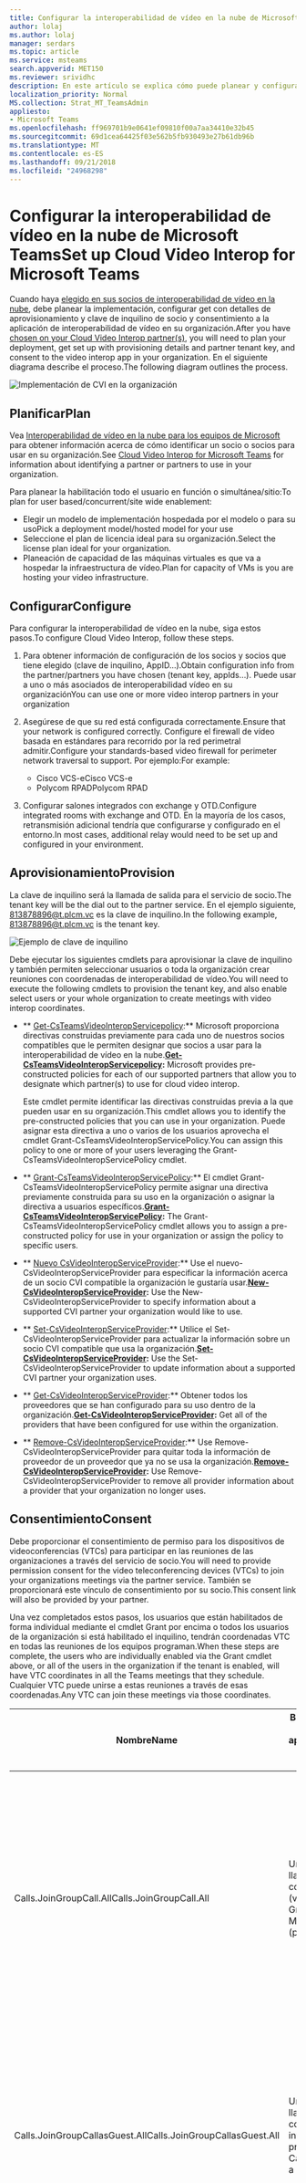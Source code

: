 ```yaml
---
title: Configurar la interoperabilidad de vídeo en la nube de Microsoft Teams
author: lolaj
ms.author: lolaj
manager: serdars
ms.topic: article
ms.service: msteams
search.appverid: MET150
ms.reviewer: srividhc
description: En este artículo se explica cómo puede planear y configurar interoperabilidad de vídeo en la nube para los usuarios de la organización.
localization_priority: Normal
MS.collection: Strat_MT_TeamsAdmin
appliesto:
- Microsoft Teams
ms.openlocfilehash: ff969701b9e0641ef09810f00a7aa34410e32b45
ms.sourcegitcommit: 69d1cea64425f03e562b5fb930493e27b61db96b
ms.translationtype: MT
ms.contentlocale: es-ES
ms.lasthandoff: 09/21/2018
ms.locfileid: "24968298"
---
```

# <a name="set-up-cloud-video-interop-for-microsoft-teams"></a><span data-ttu-id="156b3-103">Configurar la interoperabilidad de vídeo en la nube de Microsoft Teams</span><span class="sxs-lookup"><span data-stu-id="156b3-103">Set up Cloud Video Interop for Microsoft Teams</span></span>

<span data-ttu-id="156b3-104">Cuando haya [elegido en sus socios de interoperabilidad de vídeo en la nube](cloud-video-interop.md), debe planear la implementación, configurar get con detalles de aprovisionamiento y clave de inquilino de socio y consentimiento a la aplicación de interoperabilidad de vídeo en su organización.</span><span class="sxs-lookup"><span data-stu-id="156b3-104">After you have [chosen on your Cloud Video Interop partner(s)](cloud-video-interop.md), you will need to plan your deployment, get set up with provisioning details and partner tenant key, and consent to the video interop app in your organization.</span></span> <span data-ttu-id="156b3-105">En el siguiente diagrama describe el proceso.</span><span class="sxs-lookup"><span data-stu-id="156b3-105">The following diagram outlines the process.</span></span> 

![Implementación de CVI en la organización](media/deploying-cvi.png)

## <a name="plan"></a><span data-ttu-id="156b3-107">Planificar</span><span class="sxs-lookup"><span data-stu-id="156b3-107">Plan</span></span>

<span data-ttu-id="156b3-108">Vea [Interoperabilidad de vídeo en la nube para los equipos de Microsoft](cloud-video-interop.md) para obtener información acerca de cómo identificar un socio o socios para usar en su organización.</span><span class="sxs-lookup"><span data-stu-id="156b3-108">See [Cloud Video Interop for Microsoft Teams](cloud-video-interop.md) for information about identifying a partner or partners to use in your organization.</span></span> 

<span data-ttu-id="156b3-109">Para planear la habilitación todo el usuario en función o simultánea/sitio:</span><span class="sxs-lookup"><span data-stu-id="156b3-109">To plan for user based/concurrent/site wide enablement:</span></span> 

- <span data-ttu-id="156b3-110">Elegir un modelo de implementación hospedada por el modelo o para su uso</span><span class="sxs-lookup"><span data-stu-id="156b3-110">Pick a deployment model/hosted model for your use</span></span>
- <span data-ttu-id="156b3-111">Seleccione el plan de licencia ideal para su organización.</span><span class="sxs-lookup"><span data-stu-id="156b3-111">Select the license plan ideal for your organization.</span></span> 
- <span data-ttu-id="156b3-112">Planeación de capacidad de las máquinas virtuales es que va a hospedar la infraestructura de vídeo.</span><span class="sxs-lookup"><span data-stu-id="156b3-112">Plan for capacity of VMs is you are hosting your video infrastructure.</span></span>

## <a name="configure"></a><span data-ttu-id="156b3-113">Configurar</span><span class="sxs-lookup"><span data-stu-id="156b3-113">Configure</span></span> 

<span data-ttu-id="156b3-114">Para configurar la interoperabilidad de vídeo en la nube, siga estos pasos.</span><span class="sxs-lookup"><span data-stu-id="156b3-114">To configure Cloud Video Interop, follow these steps.</span></span> 

1. <span data-ttu-id="156b3-115">Para obtener información de configuración de los socios y socios que tiene elegido (clave de inquilino, AppID...).</span><span class="sxs-lookup"><span data-stu-id="156b3-115">Obtain configuration info from the partner/partners you have chosen (tenant key, appIds…).</span></span> <span data-ttu-id="156b3-116">Puede usar a uno o más asociados de interoperabilidad vídeo en su organización</span><span class="sxs-lookup"><span data-stu-id="156b3-116">You can use one or more video interop partners in your organization</span></span> 

2. <span data-ttu-id="156b3-117">Asegúrese de que su red está configurada correctamente.</span><span class="sxs-lookup"><span data-stu-id="156b3-117">Ensure that your network is configured correctly.</span></span> <span data-ttu-id="156b3-118">Configure el firewall de vídeo basada en estándares para recorrido por la red perimetral admitir.</span><span class="sxs-lookup"><span data-stu-id="156b3-118">Configure your standards-based video firewall for perimeter network traversal to support.</span></span> <span data-ttu-id="156b3-119">Por ejemplo:</span><span class="sxs-lookup"><span data-stu-id="156b3-119">For example:</span></span> 
    - <span data-ttu-id="156b3-120">Cisco VCS-e</span><span class="sxs-lookup"><span data-stu-id="156b3-120">Cisco VCS-e</span></span>                  
    - <span data-ttu-id="156b3-121">Polycom RPAD</span><span class="sxs-lookup"><span data-stu-id="156b3-121">Polycom RPAD</span></span>

3. <span data-ttu-id="156b3-122">Configurar salones integrados con exchange y OTD.</span><span class="sxs-lookup"><span data-stu-id="156b3-122">Configure integrated rooms with exchange and OTD.</span></span> <span data-ttu-id="156b3-123">En la mayoría de los casos, retransmisión adicional tendría que configurarse y configurado en el entorno.</span><span class="sxs-lookup"><span data-stu-id="156b3-123">In most cases, additional relay would need to be set up and configured in your environment.</span></span>


## <a name="provision"></a><span data-ttu-id="156b3-124">Aprovisionamiento</span><span class="sxs-lookup"><span data-stu-id="156b3-124">Provision</span></span>
 
<span data-ttu-id="156b3-125">La clave de inquilino será la llamada de salida para el servicio de socio.</span><span class="sxs-lookup"><span data-stu-id="156b3-125">The tenant key will be the dial out to the partner service.</span></span> <span data-ttu-id="156b3-126">En el ejemplo siguiente, 813878896@t.plcm.vc es la clave de inquilino.</span><span class="sxs-lookup"><span data-stu-id="156b3-126">In the following example, 813878896@t.plcm.vc is the tenant key.</span></span> 

![Ejemplo de clave de inquilino](media/tenant-key-example.png) 

<span data-ttu-id="156b3-128">Debe ejecutar los siguientes cmdlets para aprovisionar la clave de inquilino y también permiten seleccionar usuarios o toda la organización crear reuniones con coordenadas de interoperabilidad de vídeo.</span><span class="sxs-lookup"><span data-stu-id="156b3-128">You will need to execute the following cmdlets to provision the tenant key, and also enable select users or your whole organization to create meetings with video interop coordinates.</span></span>

 
- <span data-ttu-id="156b3-129">\*\* [Get-CsTeamsVideoInteropServicepolicy](https://docs.microsoft.com/en-us/powershell/module/skype/get-csteamsvideointeropservicepolicy):\*\* Microsoft proporciona directivas construidas previamente para cada uno de nuestros socios compatibles que le permiten designar que socios a usar para la interoperabilidad de vídeo en la nube.</span><span class="sxs-lookup"><span data-stu-id="156b3-129">**[Get-CsTeamsVideoInteropServicepolicy](https://docs.microsoft.com/en-us/powershell/module/skype/get-csteamsvideointeropservicepolicy):** Microsoft provides pre-constructed policies for each of our supported partners that allow you to designate which partner(s) to use for cloud video interop.</span></span>

    <span data-ttu-id="156b3-130">Este cmdlet permite identificar las directivas construidas previa a la que pueden usar en su organización.</span><span class="sxs-lookup"><span data-stu-id="156b3-130">This cmdlet allows you to identify the pre-constructed policies that you can use in your organization.</span></span> <span data-ttu-id="156b3-131">Puede asignar esta directiva a uno o varios de los usuarios aprovecha el cmdlet Grant-CsTeamsVideoInteropServicePolicy.</span><span class="sxs-lookup"><span data-stu-id="156b3-131">You can assign this policy to one or more of your users leveraging the Grant-CsTeamsVideoInteropServicePolicy cmdlet.</span></span>
 
- <span data-ttu-id="156b3-132">\*\* [Grant-CsTeamsVideoInteropServicePolicy](https://docs.microsoft.com/en-us/powershell/module/skype/grant-csteamsvideointeropservicepolicy):\*\* El cmdlet Grant-CsTeamsVideoInteropServicePolicy permite asignar una directiva previamente construida para su uso en la organización o asignar la directiva a usuarios específicos.</span><span class="sxs-lookup"><span data-stu-id="156b3-132">**[Grant-CsTeamsVideoInteropServicePolicy](https://docs.microsoft.com/en-us/powershell/module/skype/grant-csteamsvideointeropservicepolicy):** The Grant-CsTeamsVideoInteropServicePolicy cmdlet allows you to assign a pre-constructed policy for use in your organization or assign the policy to specific users.</span></span>
 
- <span data-ttu-id="156b3-133">\*\* [Nuevo CsVideoInteropServiceProvider](https://docs.microsoft.com/en-us/powershell/module/skype/new-csvideointeropserviceprovider):\*\* Use el nuevo-CsVideoInteropServiceProvider para especificar la información acerca de un socio CVI compatible la organización le gustaría usar.</span><span class="sxs-lookup"><span data-stu-id="156b3-133">**[New-CsVideoInteropServiceProvider](https://docs.microsoft.com/en-us/powershell/module/skype/new-csvideointeropserviceprovider):** Use the New-CsVideoInteropServiceProvider to specify information about a supported CVI partner your organization would like to use.</span></span>
 
- <span data-ttu-id="156b3-134">\*\* [Set-CsVideoInteropServiceProvider](https://docs.microsoft.com/en-us/powershell/module/skype/set-csvideointeropserviceprovider):\*\* Utilice el Set-CsVideoInteropServiceProvider para actualizar la información sobre un socio CVI compatible que usa la organización.</span><span class="sxs-lookup"><span data-stu-id="156b3-134">**[Set-CsVideoInteropServiceProvider](https://docs.microsoft.com/en-us/powershell/module/skype/set-csvideointeropserviceprovider):** Use the Set-CsVideoInteropServiceProvider to update information about a supported CVI partner your organization uses.</span></span>
 
- <span data-ttu-id="156b3-135">\*\* [Get-CsVideoInteropServiceProvider](https://docs.microsoft.com/en-us/powershell/module/skype/get-csvideointeropserviceprovider):\*\* Obtener todos los proveedores que se han configurado para su uso dentro de la organización.</span><span class="sxs-lookup"><span data-stu-id="156b3-135">**[Get-CsVideoInteropServiceProvider](https://docs.microsoft.com/en-us/powershell/module/skype/get-csvideointeropserviceprovider):** Get all of the providers that have been configured for use within the organization.</span></span>
 
- <span data-ttu-id="156b3-136">\*\* [Remove-CsVideoInteropServiceProvider](https://docs.microsoft.com/en-us/powershell/module/skype/remove-csvideointeropserviceprovider):\*\* Use Remove-CsVideoInteropServiceProvider para quitar toda la información de proveedor de un proveedor que ya no se usa la organización.</span><span class="sxs-lookup"><span data-stu-id="156b3-136">**[Remove-CsVideoInteropServiceProvider](https://docs.microsoft.com/en-us/powershell/module/skype/remove-csvideointeropserviceprovider):** Use Remove-CsVideoInteropServiceProvider to remove all provider information about a provider that your organization no longer uses.</span></span>  
 
## <a name="consent"></a><span data-ttu-id="156b3-137">Consentimiento</span><span class="sxs-lookup"><span data-stu-id="156b3-137">Consent</span></span>

<span data-ttu-id="156b3-138">Debe proporcionar el consentimiento de permiso para los dispositivos de videoconferencias (VTCs) para participar en las reuniones de las organizaciones a través del servicio de socio.</span><span class="sxs-lookup"><span data-stu-id="156b3-138">You will need to provide permission consent for the video teleconferencing devices (VTCs) to join your organizations meetings via the partner service.</span></span> <span data-ttu-id="156b3-139">También se proporcionará este vínculo de consentimiento por su socio.</span><span class="sxs-lookup"><span data-stu-id="156b3-139">This consent link will also be provided by your partner.</span></span>  
 
<span data-ttu-id="156b3-140">Una vez completados estos pasos, los usuarios que están habilitados de forma individual mediante el cmdlet Grant por encima o todos los usuarios de la organización si está habilitado el inquilino, tendrán coordenadas VTC en todas las reuniones de los equipos programan.</span><span class="sxs-lookup"><span data-stu-id="156b3-140">When these steps are complete, the users who are individually enabled via the Grant cmdlet above, or all of the users in the organization if the tenant is enabled, will have VTC coordinates in all the Teams meetings that they schedule.</span></span> <span data-ttu-id="156b3-141">Cualquier VTC puede unirse a estas reuniones a través de esas coordenadas.</span><span class="sxs-lookup"><span data-stu-id="156b3-141">Any VTC can join these meetings via those coordinates.</span></span>


|<span data-ttu-id="156b3-142">Nombre</span><span class="sxs-lookup"><span data-stu-id="156b3-142">Name</span></span>|<span data-ttu-id="156b3-143">Breve descripción de permisos de aplicación</span><span class="sxs-lookup"><span data-stu-id="156b3-143">Application Permission Short Description</span></span>| <span data-ttu-id="156b3-144">Descripción</span><span class="sxs-lookup"><span data-stu-id="156b3-144">Description</span></span>|
|--|--|---|
|<span data-ttu-id="156b3-145">Calls.JoinGroupCall.All</span><span class="sxs-lookup"><span data-stu-id="156b3-145">Calls.JoinGroupCall.All</span></span>|<span data-ttu-id="156b3-146">Unirse a reuniones y llamadas de grupo como una aplicación (vista previa)</span><span class="sxs-lookup"><span data-stu-id="156b3-146">Join Group Calls and Meetings as an app (preview)</span></span>|<span data-ttu-id="156b3-147">Permite que la aplicación para unirse a llamadas de grupo y las reuniones programadas en la organización, sin que el usuario ha iniciado sesión.</span><span class="sxs-lookup"><span data-stu-id="156b3-147">Allows the app to join group calls and scheduled meetings in your organization, without a signed-in user.</span></span>  <span data-ttu-id="156b3-148">La aplicación se van a unir con los privilegios de un usuario de Active directory a las reuniones en su inquilino.</span><span class="sxs-lookup"><span data-stu-id="156b3-148">The app will be joined with the privileges of a directory user to meetings in your tenant.</span></span>|
|<span data-ttu-id="156b3-149">Calls.JoinGroupCallasGuest.All</span><span class="sxs-lookup"><span data-stu-id="156b3-149">Calls.JoinGroupCallasGuest.All</span></span>|<span data-ttu-id="156b3-150">Unirse a reuniones y llamadas de grupo como un usuario invitado (vista previa)</span><span class="sxs-lookup"><span data-stu-id="156b3-150">Join Group Calls and Meetings as a guest user (preview)</span></span>|<span data-ttu-id="156b3-151">Permite que la aplicación de forma anónima unirse a llamadas de grupo y las reuniones programadas en la organización, sin que el usuario ha iniciado sesión.</span><span class="sxs-lookup"><span data-stu-id="156b3-151">Allows the app to anonymously join group calls and scheduled meetings in your organization, without a signed-in user.</span></span>  <span data-ttu-id="156b3-152">La aplicación se unirá como invitado a las reuniones en su inquilino.</span><span class="sxs-lookup"><span data-stu-id="156b3-152">The app will be joined as a guest to meetings in your tenant.</span></span>|
|<span data-ttu-id="156b3-153">Calls.AccessMedia.All</span><span class="sxs-lookup"><span data-stu-id="156b3-153">Calls.AccessMedia.All</span></span>|<span data-ttu-id="156b3-154">Secuencias de medios de acceso en una llamada como una aplicación (vista previa)</span><span class="sxs-lookup"><span data-stu-id="156b3-154">Access media streams in a call as an app (preview)</span></span>|<span data-ttu-id="156b3-155">Permite que la aplicación obtener acceso directo a secuencias de medios en una llamada, sin que el usuario ha iniciado sesión.</span><span class="sxs-lookup"><span data-stu-id="156b3-155">Allows the app to get direct access to media streams in a call, without a signed-in user.</span></span>|
|<span data-ttu-id="156b3-156">OnlineMeetings.Read.All</span><span class="sxs-lookup"><span data-stu-id="156b3-156">OnlineMeetings.Read.All</span></span>|<span data-ttu-id="156b3-157">Detalles de la reunión en línea de lectura (vista previa)</span><span class="sxs-lookup"><span data-stu-id="156b3-157">Read Online Meeting details (preview)</span></span>|<span data-ttu-id="156b3-158">Permite que la aplicación leer los detalles de la reunión en línea en la organización, sin que el usuario ha iniciado sesión.</span><span class="sxs-lookup"><span data-stu-id="156b3-158">Allows the app to read Online Meeting details in your organization, without a signed-in user.</span></span>|

## <a name="schedule"></a><span data-ttu-id="156b3-159">Programación</span><span class="sxs-lookup"><span data-stu-id="156b3-159">Schedule</span></span>

<span data-ttu-id="156b3-160">A continuación, programar reuniones de los equipos con las coordenadas de interoperabilidad de vídeo.</span><span class="sxs-lookup"><span data-stu-id="156b3-160">Next, schedule Teams meeting with video interop coordinates.</span></span> <span data-ttu-id="156b3-161">El usuario habilitado puede programar reuniones de los equipos a través de:</span><span class="sxs-lookup"><span data-stu-id="156b3-161">The enabled user can schedule teams meetings via:</span></span>
- <span data-ttu-id="156b3-162">Agregar cliente de Outlook</span><span class="sxs-lookup"><span data-stu-id="156b3-162">Outlook client add-in</span></span>
- <span data-ttu-id="156b3-163">Cliente de los equipos móvil y de escritorio</span><span class="sxs-lookup"><span data-stu-id="156b3-163">Teams client desktop and mobile</span></span>


## <a name="join"></a><span data-ttu-id="156b3-164">Join</span><span class="sxs-lookup"><span data-stu-id="156b3-164">Join</span></span>

<span data-ttu-id="156b3-165">Puede unirse a reuniones de los equipos con los dispositivos VTC de las siguientes maneras:</span><span class="sxs-lookup"><span data-stu-id="156b3-165">You can join Teams meetings with your VTC devices in the following ways:</span></span>
 
- <span data-ttu-id="156b3-166">IVR (respuesta interactiva de voz)</span><span class="sxs-lookup"><span data-stu-id="156b3-166">IVR (Interactive voice Response)</span></span>
    - <span data-ttu-id="156b3-167">Puede marcar a IVR del socio con la tenantkey@domain.</span><span class="sxs-lookup"><span data-stu-id="156b3-167">You can dial in to the partner's IVR using the tenantkey@domain.</span></span> 
    - <span data-ttu-id="156b3-168">Una vez que se encuentra en el socio IVR, se le pedirá que lo especifique el conferenceId VTC, que, a continuación, se conectará a la reunión de los equipos.</span><span class="sxs-lookup"><span data-stu-id="156b3-168">Once you are in the partner IVR, you will be prompted to enter the VTC conferenceId, which will then connect you to the Teams meeting.</span></span>
- <span data-ttu-id="156b3-169">Marcado directo</span><span class="sxs-lookup"><span data-stu-id="156b3-169">Direct dial</span></span>
    - <span data-ttu-id="156b3-170">Puede marcar directamente a la reunión de los equipos sin necesidad de interacción con IVR del socio mediante la característica de marcado directo con la cadena completa de tenantkey. VTC ConferenceId@domain.</span><span class="sxs-lookup"><span data-stu-id="156b3-170">You can directly dial into the Teams meeting without interacting with the partner’s IVR by using the direct dial feature using the full string of tenantkey.VTC ConferenceId@domain.</span></span>
- <span data-ttu-id="156b3-171">Marcado con un solo toque</span><span class="sxs-lookup"><span data-stu-id="156b3-171">One-touch dial</span></span>
    - <span data-ttu-id="156b3-172">Si tiene un salón de equipos integrado, puede usar las capacidades de acceso telefónico con un solo toque ofrecidas por su socio (sin necesidad de escribir cualquier cadena de marcado).</span><span class="sxs-lookup"><span data-stu-id="156b3-172">If you have an integrated Teams room, you can use the one-touch dial capabilities offered by your partner (without needing to type any dial string).</span></span>

<span data-ttu-id="156b3-173">Por último, engaeg con los usuarios de los equipos en las reuniones de uso compartido de audio, vídeo y contenido.</span><span class="sxs-lookup"><span data-stu-id="156b3-173">Finally, engaeg with Teams users in your meetings using audio, video, and content sharing.</span></span> 